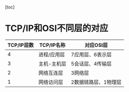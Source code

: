 [toc]

# TCP/IP和OSI不同层的对应

| TCP/IP层数 | TCP/IP名称  | 对应OSI层            |
| ---------- | ----------- | -------------------- |
| 4          | 进程/应用层 | 7应用层、6表示层     |
| 3          | 主机-主机层 | 5会话层、4传输层     |
| 2          | 网络互连层  | 3网络层              |
| 1          | 网络访问层  | 2数据链路层、1物理层 |

